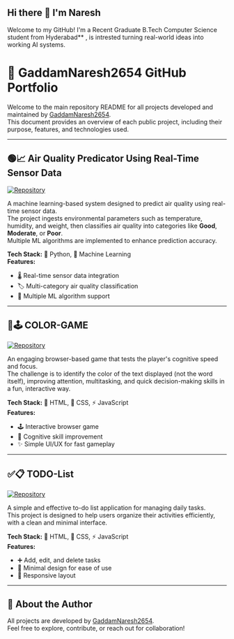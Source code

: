 ##                                                                            Hi there 👋 I'm Naresh
Welcome to my GitHub!
I'm a Recent Graduate B.Tech Computer Science student from Hyderabad** , is intrested turning real-world ideas into working AI systems.

# 🌟 GaddamNaresh2654 GitHub Portfolio

Welcome to the main repository README for all projects developed and maintained by [GaddamNaresh2654](https://github.com/GaddamNaresh2654).  
This document provides an overview of each public project, including their purpose, features, and technologies used.

---

## 🟢📈 Air Quality Predicator Using Real-Time Sensor Data
[![Repository](https://img.shields.io/badge/Repo-Air--quality--predicator--using--real--time--sensor--data-blue?logo=github)](https://github.com/GaddamNaresh2654/Air-quality-predicator-using-real-time-sensor-data)

A machine learning-based system designed to predict air quality using real-time sensor data.  
The project ingests environmental parameters such as temperature, humidity, and weight, then classifies air quality into categories like **Good**, **Moderate**, or **Poor**.  
Multiple ML algorithms are implemented to enhance prediction accuracy.

**Tech Stack:** 🐍 Python, 🤖 Machine Learning  
**Features:**
- 🌡️ Real-time sensor data integration
- 🏷️ Multi-category air quality classification
- 🔢 Multiple ML algorithm support

---

## 🎨🕹️ COLOR-GAME
[![Repository](https://img.shields.io/badge/Repo-COLOR--GAME-yellow?logo=github)](https://github.com/GaddamNaresh2654/COLOR-GAME)

An engaging browser-based game that tests the player's cognitive speed and focus.  
The challenge is to identify the color of the text displayed (not the word itself), improving attention, multitasking, and quick decision-making skills in a fun, interactive way.

**Tech Stack:** 📝 HTML, 🎨 CSS, ⚡ JavaScript  
**Features:**
- 🕹️ Interactive browser game
- 🧠 Cognitive skill improvement
- ✨ Simple UI/UX for fast gameplay

---

## ✅📋 TODO-List
[![Repository](https://img.shields.io/badge/Repo-TODO--List-green?logo=github)](https://github.com/GaddamNaresh2654/TODO-List)

A simple and effective to-do list application for managing daily tasks.  
This project is designed to help users organize their activities efficiently, with a clean and minimal interface.

**Tech Stack:** 📝 HTML, 🎨 CSS, ⚡ JavaScript  
**Features:**
- ➕ Add, edit, and delete tasks
- 🧹 Minimal design for ease of use
- 📱 Responsive layout

---

## 👤 About the Author

All projects are developed by [GaddamNaresh2654](https://github.com/GaddamNaresh2654).  
Feel free to explore, contribute, or reach out for collaboration!
